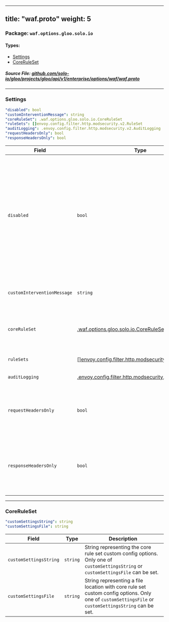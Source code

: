 
---
title: "waf.proto"
weight: 5
---

<!-- Code generated by solo-kit. DO NOT EDIT. -->


### Package: `waf.options.gloo.solo.io` 
#### Types:


- [Settings](#settings)
- [CoreRuleSet](#coreruleset)
  



##### Source File: [github.com/solo-io/gloo/projects/gloo/api/v1/enterprise/options/waf/waf.proto](https://github.com/solo-io/gloo/blob/master/projects/gloo/api/v1/enterprise/options/waf/waf.proto)





---
### Settings



```yaml
"disabled": bool
"customInterventionMessage": string
"coreRuleSet": .waf.options.gloo.solo.io.CoreRuleSet
"ruleSets": []envoy.config.filter.http.modsecurity.v2.RuleSet
"auditLogging": .envoy.config.filter.http.modsecurity.v2.AuditLogging
"requestHeadersOnly": bool
"responseHeadersOnly": bool

```

| Field | Type | Description |
| ----- | ---- | ----------- | 
| `disabled` | `bool` | Disable waf on this resource (if omitted defaults to false). If a route/virtual host is configured with WAF, you must explicitly disable its WAF, i.e., it will not inherit the disabled status of its parent. |
| `customInterventionMessage` | `string` | Custom massage to display if an intervention occurs. |
| `coreRuleSet` | [.waf.options.gloo.solo.io.CoreRuleSet](../waf.proto.sk/#coreruleset) | Add OWASP core rule set if nil will not be added. |
| `ruleSets` | [[]envoy.config.filter.http.modsecurity.v2.RuleSet](../../../../../external/envoy/extensions/waf/waf.proto.sk/#ruleset) | Custom rule sets rules to add. |
| `auditLogging` | [.envoy.config.filter.http.modsecurity.v2.AuditLogging](../../../../../external/envoy/extensions/waf/waf.proto.sk/#auditlogging) | Audit Log settings. |
| `requestHeadersOnly` | `bool` | Only process request headers, not buffering the request body. |
| `responseHeadersOnly` | `bool` | Only process response headers, not buffering the response body. |




---
### CoreRuleSet



```yaml
"customSettingsString": string
"customSettingsFile": string

```

| Field | Type | Description |
| ----- | ---- | ----------- | 
| `customSettingsString` | `string` | String representing the core rule set custom config options. Only one of `customSettingsString` or `customSettingsFile` can be set. |
| `customSettingsFile` | `string` | String representing a file location with core rule set custom config options. Only one of `customSettingsFile` or `customSettingsString` can be set. |





<!-- Start of HubSpot Embed Code -->
<script type="text/javascript" id="hs-script-loader" async defer src="//js.hs-scripts.com/5130874.js"></script>
<!-- End of HubSpot Embed Code -->

